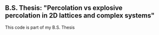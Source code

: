 B.S. Thesis: "Percolation vs explosive percolation in 2D lattices and complex systems"
---
This code is part of my B.S. Thesis 
